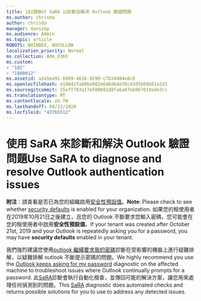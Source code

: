 ```yaml
---
title: 182請執行 SaRA 以診斷及解決 Outlook 驗證問題
ms.author: chrisda
author: chrisda
manager: dansimp
ms.audience: Admin
ms.topic: article
ROBOTS: NOINDEX, NOFOLLOW
localization_priority: Normal
ms.collection: Adm_O365
ms.custom:
- "182"
- "1800012"
ms.assetid: a3a5ea91-6989-4616-9290-c7b24484e8c8
ms.openlocfilehash: e14042fa80be802e646db4e30cd3d5b69b81a1d3
ms.sourcegitcommit: 55eff703a17e500681d8fa6a87eb067019ade3cc
ms.translationtype: MT
ms.contentlocale: zh-TW
ms.lasthandoff: 04/22/2020
ms.locfileid: "43765512"
---
```

# <a name="use-sara-to-diagnose-and-resolve-outlook-authentication-issues"></a><span data-ttu-id="56c81-102">使用 SaRA 來診斷和解決 Outlook 驗證問題</span><span class="sxs-lookup"><span data-stu-id="56c81-102">Use SaRA to diagnose and resolve Outlook authentication issues</span></span>

<span data-ttu-id="56c81-103">**附注**：請查看是否已為您的組織啟用[安全性預設值](https://aka.ms/securitydefaults)。</span><span class="sxs-lookup"><span data-stu-id="56c81-103">**Note**: Please check to see whether [security defaults](https://aka.ms/securitydefaults) is enabled for your organization.</span></span> <span data-ttu-id="56c81-104">如果您的租使用者在2019年10月21日之後建立，且您的 Outlook 不斷要求您輸入密碼，您可能會在您的租使用者中啟用**安全性預設值**。</span><span class="sxs-lookup"><span data-stu-id="56c81-104">If your tenant was created after October 21st, 2019 and your Outlook is repeatedly asking you for a password, you may have **security defaults** enabled in your tenant.</span></span>

<span data-ttu-id="56c81-105">我們強烈建議您使用[outlook 繼續要求我的密碼](https://aka.ms/SaRA-OutlookPwdPrompt-Alchemy)診斷在受影響的機器上進行疑難排解，以疑難排解 outlook 不斷提示密碼的問題。</span><span class="sxs-lookup"><span data-stu-id="56c81-105">We highly recommend you use the [Outlook keeps asking for my password](https://aka.ms/SaRA-OutlookPwdPrompt-Alchemy) diagnostic on the affected machine to troubleshoot issues where Outlook continually prompts for a password.</span></span> <span data-ttu-id="56c81-106">此[SaRA](https://diagnostics.office.com/#/)診斷會執行自動化檢查，並傳回可能的解決方案，讓您用來處理任何偵測到的問題。</span><span class="sxs-lookup"><span data-stu-id="56c81-106">This [SaRA](https://diagnostics.office.com/#/) diagnostic does automated checks and returns possible solutions for you to use to address any detected issues.</span></span>
